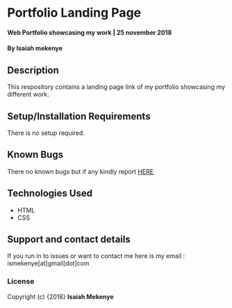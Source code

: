 # Portfolio Landing Page
#### Web Portfolio showcasing my work | 25 november 2018
#### By **Isaiah mekenye**
## Description
This respository contains a landing page link of my portfolio showcasing my different work.
## Setup/Installation Requirements
There is no setup required.
## Known Bugs
There no known bugs but if any kindly report <a href="https://github.com/imekenye/Portfolio-Landing-Page/issues">HERE</a>
## Technologies Used
* HTML
* CSS
## Support and contact details
If you run in to issues or want to contact me here is my email : ismekenye[at]gmail[dot]com
### License
Copyright (c) {2018} **Isaiah Mekenye**
